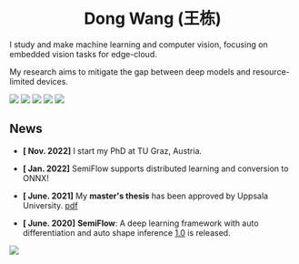 
<!--
Badges from 
- https://github.com/alexandresanlim/Badges4-README.md-Profile
- https://shields.io/
inspired by 
- https://github.com/zhouyangit/zhouyangit
- https://github.com/journey-ad/journey-ad
-->
<div align="center"> <h1>Dong Wang (王栋)</h1></div> 

I study and make machine learning and computer vision, focusing on embedded vision tasks for edge-cloud.

My research aims to mitigate the gap between deep models and resource-limited devices.

[![](https://img.shields.io/badge/LinkedIn-0077B5?style=for-the-badge&logo=linkedin&logoColor=white)](https://www.linkedin.com/in/dongwangWilliam)
[![](https://img.shields.io/badge/Email-25D366?style=for-the-badge&logo=email&logoColor=white)](mailto:dongwang@wangdongdong.wang)
[![](https://img.shields.io/badge/Homepage-4A154B?style=for-the-badge&logo=Homepage&logoColor=white)](https://wangdongdong.wang/)
[![](https://img.shields.io/badge/Chinese_Blog-D14836?style=for-the-badge&logo=ChineseBlog&logoColor=white)](https://www.nanguoyu.com/)
[![](https://img.shields.io/badge/GitHub-100000?style=for-the-badge&logo=github&logoColor=white)](https://github.com/nanguoyu)



## News


- **[ Nov. 2022]** I start my PhD at TU Graz, Austria.

- **[ Jan. 2022]** SemiFlow supports distributed learning and conversion to ONNX!

- **[ June. 2021]** My **master's thesis** has been approved by Uppsala University. [pdf](https://www.diva-portal.org/smash/record.jsf?pid=diva2%3A1569020&dswid=1667)

- **[ June. 2020]** **SemiFlow**: A deep learning framework with auto differentiation and auto shape inference [1.0](https://github.com/nanguoyu/SemiFlow) is released.




![](https://visitor-badge.laobi.icu/badge?page_id=nanguoyu-ad.readme)
